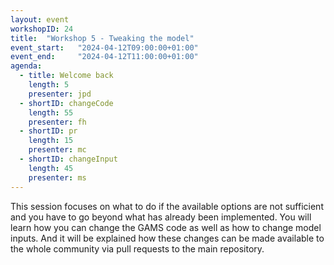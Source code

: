 ```yaml
---
layout: event
workshopID: 24
title:  "Workshop 5 - Tweaking the model"
event_start:   "2024-04-12T09:00:00+01:00"
event_end:     "2024-04-12T11:00:00+01:00"
agenda:
  - title: Welcome back
    length: 5
    presenter: jpd 
  - shortID: changeCode
    length: 55
    presenter: fh
  - shortID: pr
    length: 15
    presenter: mc
  - shortID: changeInput
    length: 45
    presenter: ms
---
```


This session focuses on what to do if the available options are not sufficient and you have to go beyond what has already been implemented. You will learn how you can change the GAMS code as well as how to change model inputs. And it will be explained how these changes can be made available to the whole community via pull requests to the main repository.
